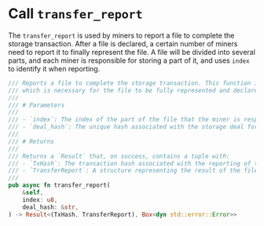 # Call `transfer_report`

The `transfer_report` is used by miners to report a file to complete the storage transaction. After a file is declared, a certain number of miners need to report it to finally represent the file. A file will be divided into several parts, and each miner is responsible for storing a part of it, and uses `index` to identify it when reporting.


```rust
/// Reports a file to complete the storage transaction. This function is used by miners to report their part of the file storage,
/// which is necessary for the file to be fully represented and declared on the chain.
///
/// # Parameters
///
/// - `index`: The index of the part of the file that the miner is responsible for. This helps to identify which segment of the file is being reported.
/// - `deal_hash`: The unique hash associated with the storage deal for the file.
///
/// # Returns
///
/// Returns a `Result` that, on success, contains a tuple with:
/// - `TxHash`: The transaction hash associated with the reporting of the file storage.
/// - `TransferReport`: A structure representing the result of the file transfer reporting.
///
pub async fn transfer_report(
    &self,
    index: u8,
    deal_hash: &str,
) -> Result<(TxHash, TransferReport), Box<dyn std::error::Error>>
```